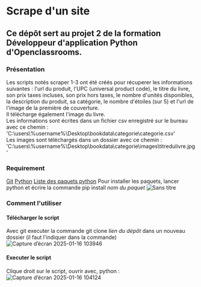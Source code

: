 # Scrape d'un site  

## Ce dépôt sert au projet 2 de la formation  Développeur d'application Python d'Openclassrooms.  

### Présentation  

Les scripts notés scraper 1-3 ont été créés pour récuperer les informations suivantes : l'url du produit, l'UPC (universal product code), le titre du livre, son prix taxes incluses, son prix hors taxes, 
le nombre d'unités disponibles, la description du produit, sa catégorie, le nombre d'étoiles (sur 5) et l'url de l'image de la première de couverture.  
Il télécharge également l'image du livre.  
Les informations sont écrites dans un fichier csv enregistré sur le bureau avec ce chemin : 'C:\\users\\%username%\\Desktop\\bookdata\\categorie\\categorie.csv'  
Les images sont téléchargés dans un dossier avec ce chemin : 'C:\\users\\%username%\\Desktop\\bookdata\\categorie\\images\titredulivre.jpg'

### Requirement  
[Git](https://git-scm.com)
[Python](www.python.org)
[Liste des paquets python](https://github.com/elvisOC/P1/blob/master/requirement.txt)
Pour installer les paquets, lancer python et écrire la commande pip install *nom du paquet*
![Sans titre](https://github.com/user-attachments/assets/de2eed6e-9b47-44af-9e81-82cba95c75a7)

### Comment l'utiliser  

#### Télécharger le script
Avec git executer la commande git clone *lien du dépôt* dans un nouveau dossier (il faut l'indiquer dans la commande)
![Capture d’écran 2025-01-16 103946](https://github.com/user-attachments/assets/76592f5d-3f1e-4c6e-b953-c9c4a7f86fba)

#### Executer le script

Clique droit sur le script, ouvrir avec, python :
![Capture d’écran 2025-01-16 104124](https://github.com/user-attachments/assets/9224db2c-48a1-48a5-8352-ff0219c68c2b)
